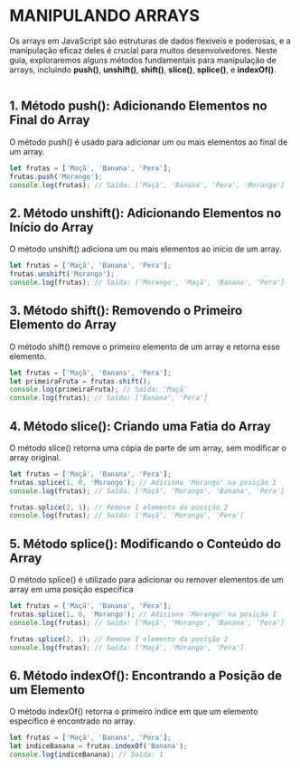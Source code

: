 # MANIPULANDO ARRAYS

Os arrays em JavaScript são estruturas de dados flexíveis e poderosas, e a manipulação eficaz deles é crucial para muitos desenvolvedores. Neste guia, exploraremos alguns métodos fundamentais para manipulação de arrays, incluindo **push()**, **unshift()**, **shift()**, **slice()**, **splice()**, e **indexOf()**.

```js

```

## 1. Método push(): Adicionando Elementos no Final do Array

O método push() é usado para adicionar um ou mais elementos ao final de um array.

```js
let frutas = ['Maçã', 'Banana', 'Pera'];
frutas.push('Morango');
console.log(frutas); // Saída: ['Maçã', 'Banana', 'Pera', 'Morango']
```

## 2. Método unshift(): Adicionando Elementos no Início do Array

O método unshift() adiciona um ou mais elementos ao início de um array.

```js
let frutas = ['Maçã', 'Banana', 'Pera'];
frutas.unshift('Morango');
console.log(frutas); // Saída: ['Morango', 'Maçã', 'Banana', 'Pera']
```

## 3. Método shift(): Removendo o Primeiro Elemento do Array

O método shift() remove o primeiro elemento de um array e retorna esse elemento.

```js
let frutas = ['Maçã', 'Banana', 'Pera'];
let primeiraFruta = frutas.shift();
console.log(primeiraFruta); // Saída: 'Maçã'
console.log(frutas); // Saída: ['Banana', 'Pera']
```

## 4. Método slice(): Criando uma Fatia do Array

O método slice() retorna uma cópia de parte de um array, sem modificar o array original.

```js
let frutas = ['Maçã', 'Banana', 'Pera'];
frutas.splice(1, 0, 'Morango'); // Adiciona 'Morango' na posição 1
console.log(frutas); // Saída: ['Maçã', 'Morango', 'Banana', 'Pera']

frutas.splice(2, 1); // Remove 1 elemento da posição 2
console.log(frutas); // Saída: ['Maçã', 'Morango', 'Pera']
```

## 5. Método splice(): Modificando o Conteúdo do Array

O método splice() é utilizado para adicionar ou remover elementos de um array em uma posição específica

```js
let frutas = ['Maçã', 'Banana', 'Pera'];
frutas.splice(1, 0, 'Morango'); // Adiciona 'Morango' na posição 1
console.log(frutas); // Saída: ['Maçã', 'Morango', 'Banana', 'Pera']

frutas.splice(2, 1); // Remove 1 elemento da posição 2
console.log(frutas); // Saída: ['Maçã', 'Morango', 'Pera']
```

## 6. Método indexOf(): Encontrando a Posição de um Elemento

O método indexOf() retorna o primeiro índice em que um elemento específico é encontrado no array.

```js
let frutas = ['Maçã', 'Banana', 'Pera'];
let indiceBanana = frutas.indexOf('Banana');
console.log(indiceBanana); // Saída: 1
```
